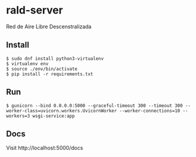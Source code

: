 # rald-server

Red de Aire Libre Descenstralizada

## Install

```
$ sudo dnf install python3-virtualenv
$ virtualenv env
$ source ./env/bin/activate
$ pip install -r requirements.txt
```

## Run

```
$ gunicorn --bind 0.0.0.0:5000 --graceful-timeout 300 --timeout 300 --worker-class=uvicorn.workers.UvicornWorker --worker-connections=10 --workers=3 wsgi-service:app
```

## Docs

Visit http://localhost:5000/docs
